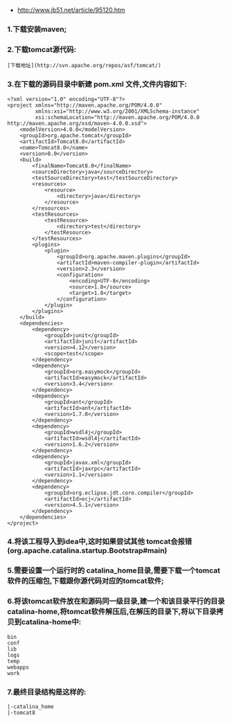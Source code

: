 * http://www.jb51.net/article/95120.htm
### 1.下载安装maven;
### 2.下载tomcat源代码:
    [下载地址](http://svn.apache.org/repos/asf/tomcat/)
### 3.在下载的源码目录中新建 pom.xml 文件,文件内容如下:
	<?xml version="1.0" encoding="UTF-8"?>
	<project xmlns="http://maven.apache.org/POM/4.0.0"
	         xmlns:xsi="http://www.w3.org/2001/XMLSchema-instance"
	         xsi:schemaLocation="http://maven.apache.org/POM/4.0.0 http://maven.apache.org/xsd/maven-4.0.0.xsd">
	    <modelVersion>4.0.0</modelVersion>
	    <groupId>org.apache.tomcat</groupId>
	    <artifactId>Tomcat8.0</artifactId>
	    <name>Tomcat8.0</name>
	    <version>8.0</version>
	    <build>
	        <finalName>Tomcat8.0</finalName>
	        <sourceDirectory>java</sourceDirectory>
	        <testSourceDirectory>test</testSourceDirectory>
	        <resources>
	            <resource>
	                <directory>java</directory>
	            </resource>
	        </resources>
	        <testResources>
	            <testResource>
	                <directory>test</directory>
	            </testResource>
	        </testResources>
	        <plugins>
	            <plugin>
	                <groupId>org.apache.maven.plugins</groupId>
	                <artifactId>maven-compiler-plugin</artifactId>
	                <version>2.3</version>
	                <configuration>
	                    <encoding>UTF-8</encoding>
	                    <source>1.8</source>
	                    <target>1.8</target>
	                </configuration>
	            </plugin>
	        </plugins>
	    </build>
	    <dependencies>
	        <dependency>
	            <groupId>junit</groupId>
	            <artifactId>junit</artifactId>
	            <version>4.12</version>
	            <scope>test</scope>
	        </dependency>
	        <dependency>
	            <groupId>org.easymock</groupId>
	            <artifactId>easymock</artifactId>
	            <version>3.4</version>
	        </dependency>
	        <dependency>
	            <groupId>ant</groupId>
	            <artifactId>ant</artifactId>
	            <version>1.7.0</version>
	        </dependency>
	        <dependency>
	            <groupId>wsdl4j</groupId>
	            <artifactId>wsdl4j</artifactId>
	            <version>1.6.2</version>
	        </dependency>
	        <dependency>
	            <groupId>javax.xml</groupId>
	            <artifactId>jaxrpc</artifactId>
	            <version>1.1</version>
	        </dependency>
	        <dependency>
	            <groupId>org.eclipse.jdt.core.compiler</groupId>
	            <artifactId>ecj</artifactId>
	            <version>4.5.1</version>
	        </dependency>
	    </dependencies>
	</project>	
### 4.将该工程导入到idea中,这时如果尝试其他 tomcat会报错(org.apache.catalina.startup.Bootstrap#main)
### 5.需要设置一个运行时的 catalina_home目录,需要下载一个tomcat软件的压缩包,下载跟你源代码对应的tomcat软件;
### 6.将该tomcat软件放在和源码同一级目录,建一个和该目录平行的目录catalina-home,将tomcat软件解压后,在解压的目录下,将以下目录拷贝到catalina-home中:
	bin
    conf
    lib
    logs
    temp
    webapps
    work
### 7.最终目录结构是这样的:
	|-catalina_home
	|-tomcat8






